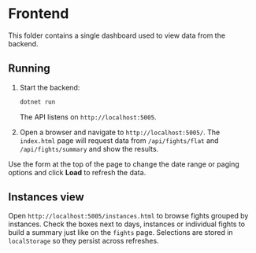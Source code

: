 # Frontend

This folder contains a single dashboard used to view data from the backend.

## Running

1. Start the backend:
   ```bash
   dotnet run
   ```
   The API listens on `http://localhost:5005`.

2. Open a browser and navigate to `http://localhost:5005/`.
   The `index.html` page will request data from `/api/fights/flat` and `/api/fights/summary` and show the results.

Use the form at the top of the page to change the date range or paging options and click **Load** to refresh the data.

## Instances view

Open `http://localhost:5005/instances.html` to browse fights grouped by instances.
Check the boxes next to days, instances or individual fights to build a summary
just like on the `fights` page. Selections are stored in `localStorage` so they
persist across refreshes.

